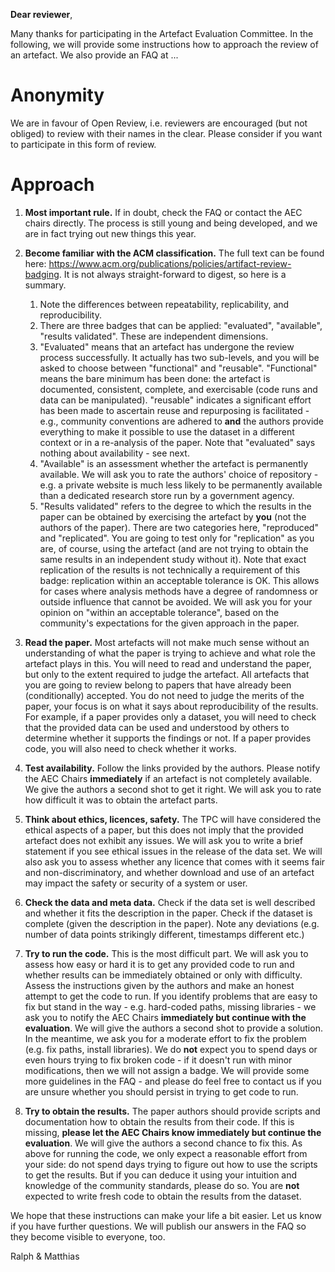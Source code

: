 **Dear reviewer**,

Many thanks for participating in the Artefact Evaluation Committee. In the following, we will provide some instructions how to approach the review of an artefact. We also provide an FAQ at ...

# Anonymity

We are in favour of Open Review, i.e. reviewers are encouraged (but not obliged) to review with their names in the clear. Please consider if you want to participate in this form of review.

# Approach

1. **Most important rule.** If in doubt, check the FAQ or contact the AEC chairs directly. The process is still young and being developed, and we are in fact trying out new things this year.

2. **Become familiar with the ACM classification.** The full text can be found here: https://www.acm.org/publications/policies/artifact-review-badging. It is not always straight-forward to digest, so here is a summary.
    1. Note the differences between repeatability, replicability, and reproducibility.
    2. There are three badges that can be applied: "evaluated", "available", "results validated". These are independent dimensions.
    3. "Evaluated" means that an artefact has undergone the review process successfully. It actually has two sub-levels, and you will be asked to choose between "functional" and "reusable". "Functional" means the bare minimum has been done: the artefact is documented, consistent, complete, and exercisable (code runs and data can be manipulated). "reusable" indicates a significant effort has been made to ascertain reuse and repurposing is facilitated - e.g., community conventions are adhered to **and** the authors provide everything to make it possible to use the dataset in a different context or in a re-analysis of the paper. Note that "evaluated" says nothing about availability - see next.
    4. "Available" is an assessment whether the artefact is permanently available. We will ask you to rate the authors' choice of repository - e.g. a private website is much less likely to be permanently available than a dedicated research store run by a government agency.
    5. "Results validated" refers to the degree to which the results in the paper can be obtained by exercising the artefact by **you** (not the authors of the paper). There are two categories here, "reproduced" and "replicated". You are going to test only for "replication" as you are, of course, using the artefact (and are not trying to obtain the same results in an independent study without it). Note that exact replication of the results is not technically a requirement of this badge: replication within an acceptable tolerance is OK. This allows for cases where analysis methods have a degree of randomness or outside influence that cannot be avoided. We will ask you for your opinion on "within an acceptable tolerance", based on the community's expectations for the given approach in the paper.

3. **Read the paper.** Most artefacts will not make much sense without an understanding of what the paper is trying to achieve and what role the artefact plays in this. You will need to read and understand the paper, but only to the extent required to judge the artefact. All artefacts that you are going to review belong to papers that have already been (conditionally) accepted. You do not need to judge the merits of the paper, your focus is on what it says about reproducibility of the results. For example, if a paper provides only a dataset, you will need to check that the provided data can be used and understood by others to determine whether it supports the findings or not. If a paper provides code, you will also need to check whether it works.

4. **Test availability.** Follow the links provided by the authors. Please notify the AEC Chairs **immediately** if an artefact is not completely available. We give the authors a second shot to get it right. We will ask you to rate how difficult it was to obtain the artefact parts.

5. **Think about ethics, licences, safety.** The TPC will have considered the ethical aspects of a paper, but this does not imply that the provided artefact does not exhibit any issues. We will ask you to write a brief statement if you see ethical issues in the release of the data set. We will also ask you to assess whether any licence that comes with it seems fair and non-discriminatory, and whether download and use of an artefact may impact the safety or security of a system or user.

6. **Check the data and meta data.** Check if the data set is well described and whether it fits the description in the paper. Check if the dataset is complete (given the description in the paper). Note any deviations (e.g. number of data points strikingly different, timestamps different etc.)

7. **Try to run the code.** This is the most difficult part. We will ask you to assess how easy or hard it is to get any provided code to run and whether results can be immediately obtained or only with difficulty. Assess the instructions given by the authors and make an honest attempt to get the code to run. If you identify problems that are easy to fix but stand in the way - e.g. hard-coded paths, missing libraries - we ask you to notify the AEC Chairs **immediately but continue with the evaluation**. We will give the authors a second shot to provide a solution. In the meantime, we ask you for a moderate effort to fix the problem (e.g. fix paths, install libraries). We do **not** expect you to spend days or even hours trying to fix broken code - if it doesn't run with minor modifications, then we will not assign a badge. We will provide some more guidelines in the FAQ - and please do feel free to contact us if you are unsure whether you should persist in trying to get code to run.

8. **Try to obtain the results.** The paper authors should provide scripts and documentation how to obtain the results from their code. If this is missing, **please let the AEC Chairs know immediately but continue the evaluation**. We will give the authors a second chance to fix this. As above for running the code, we only expect a reasonable effort from your side: do not spend days trying to figure out how to use the scripts to get the results. But if you can deduce it using your intuition and knowledge of the community standards, please do so. You are **not** expected to write fresh code to obtain the results from the dataset.

We hope that these instructions can make your life a bit easier. Let us know if you have further questions. We will publish our answers in the FAQ so they become visible to everyone, too.

Ralph & Matthias

